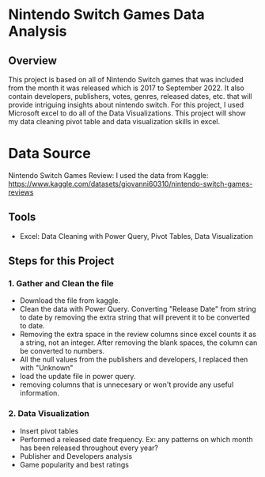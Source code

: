 # Nintendo Switch Games Data Analysis

## Overview

This project is based on all of Nintendo Switch games that was included from the month it was released which is 2017 to September 2022. It also contain developers, publishers, votes, genres, released dates, etc. that will provide intriguing insights about nintendo switch. For this project, I used Microsoft excel to do all of the Data Visualizations. This project will show my data cleaning pivot table and data visualization skills in excel.

# Data Source

Nintendo Switch Games Review: I used the data from Kaggle: https://www.kaggle.com/datasets/giovanni60310/nintendo-switch-games-reviews

## Tools
- Excel: Data Cleaning with Power Query, Pivot Tables, Data Visualization

## Steps for this Project

### 1. Gather and Clean the file
- Download the file from kaggle.
- Clean the data with Power Query. Converting "Release Date" from string to date by removing the extra string that will prevent it to be converted to date.
- Removing the extra space in the review columns since excel counts it as a string, not an integer. After removing the blank spaces, the column can be converted to numbers.
- All the null values from the publishers and developers, I replaced then with "Unknown"
- load the update file in power query.
- removing columns that is unnecesary or won't provide any useful information.

### 2. Data Visualization
- Insert pivot tables
- Performed a released date frequency. Ex: any patterns on which month has been released throughout every year?
- Publisher and Developers analysis
- Game popularity and best ratings
